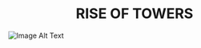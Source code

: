 <p align="center">
  <h1 align="center">RISE OF TOWERS</h1>
</p>

![Image Alt Text](ReadMePictures/MainMenu.png)

